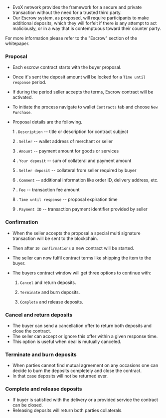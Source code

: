 
* EvoX network provides the framework for a secure and private transaction without the need for a trusted third party.
* Our Escrow system, as proposed, will require participants to make additional deposits, which they will forfeit if there is any attempt to act maliciously, or in a way that is contemptuous toward their counter party. 

For more information please refer to the "Escrow" section of the whitepaper.

### **Proposal**

* Each escrow contract starts with the buyer proposal. 

* Once it's sent the deposit amount will be locked for a `Time until response` period. 

* If during the period seller accepts the terms, Escrow contract will be activated. 

* To initiate the process navigate to wallet `Contracts` tab and choose `New Purchase`. 

* Proposal details are the following.

    1 . `Description` -- title or description for contract subject

    2 . `Seller` -- wallet address of merchant or seller
  
    3 . `Amount` -- payment amount for goods or services
  
    4 . `Your deposit` -- sum of collateral and payment amount
  
    5 . `Seller deposit` -- collateral from seller required by buyer
  
    6 . `Comment` -- additional information like order ID, delivery address, etc.
  
    7 . `Fee` -- transaction fee amount
  
    8 . `Time until response` -- proposal expiration time
  
    9 . `Payment ID` -- transaction payment identifier provided by seller

### **Confirmation**

* When the seller accepts the proposal a special multi signature transaction will be sent to the blockchain.

* Then after `10 confirmations` a new contract will be started.

* The seller can now fulfil contract terms like shipping the item to the buyer.

* The buyers contract window will get three options to continue with: 

    1. `Cancel` and return deposits.
    
    2. `Terminate` and burn deposits. 
    
    3. `Complete` and release deposits.

### **Cancel and return deposits**

* The buyer can send a cancellation offer to return both deposits and close the contract.
* The seller can accept or ignore this offer within a given response time.
* This option is useful when deal is mutually canceled.

### **Terminate and burn deposits**

* When parties cannot find mutual agreement on any occasions one can decide to burn the deposits completely and close the contract.
* In that case deposits will not be returned ever.

### **Complete and release deposits**

* If buyer is satisfied with the delivery or a provided service the contract can be closed. 
* Releasing deposits will return both parties collaterals.